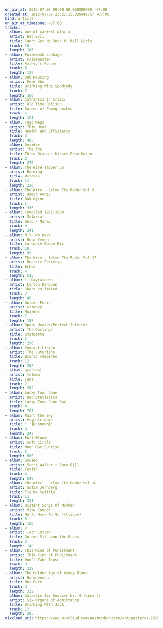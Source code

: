 ```yaml
---
on_air_at: 2015-07-08 09:00:00.000000000 -07:00
created_at: 2015-07-06 23:22:15.028449757 -07:00
kind: article
on_air_at_timezone: -07:00
tracks:
- album: Out Of Control Disc 3
  artist: Bad Evil
  title: Can't Get No Rock N' Roll Girls
  track: 18
  length: 106
- album: Foisewomb Leakage
  artist: Foisemaster
  title: Kathey's Kancer
  track: 8
  length: 139
- album: Dub Housing
  artist: Pere Ubu
  title: Drinking Wine Spodyody
  track: 7
  length: 166
- album: Catharsis in Crisis
  artist: Old Time Relijun
  title: Garden of Pomegranates
  track: 5
  length: 121
- album: Tago Mago
  artist: This Heat
  title: Health and Efficiency
  track: 3
  length: 485
- album: Decoder
  artist: The The
  title: Three Oranges Kisses From Kazan
  track: 2
  length: 270
- album: The Wire Tapper 35
  artist: Running
  title: Motoman
  track: 11
  length: 226
- album: The Wire - Below The Radar Vol 9
  artist: Damir Avdić
  title: Bakunjine
  track: 1
  length: 336
- album: Compiled 1981-1984
  artist: Malaria!
  title: Geld / Money
  track: 9
  length: 241
- album: N.Y. No Wave
  artist: Rosa Yemen
  title: Larousse Baron Bic
  track: 18
  length: 99
- album: The Wire - Below The Radar Vol 17
  artist: Beatriz Ferrerya
  title: Echos
  track: 4
  length: 515
- album: ! 'Dayraiders '
  artist: Lynton Denovan
  title: She's no friend
  track: 3
  length: 80
- album: Golden Fears
  artist: Gfrenzy
  title: Mujrder
  track: 7
  length: 155
- album: Space Heater/Perfect Interior
  artist: The Goslings
  title: Statuette
  track: 2
  length: 296
- album: Compact Listen
  artist: The Futurians
  title: Bionic vampires
  track: 12
  length: 268
- album: geocidal
  artist: tetema
  title: Tenz
  track: 7
  length: 202
- album: Lucky Town Gone
  artist: Bad Statistics
  title: Lucky Town Gone Bad
  track: 4
  length: 781
- album: Paint the Sky
  artist: Psychic Date
  title: ! '[Unknown]'
  track: 4
  length: 247
- album: Full Bloom
  artist: Soft Circle
  title: Moon Oar Sunrise
  track: 2
  length: 500
- album: Soused
  artist: Scott Walker + Sunn O)))
  title: Fetish
  track: 4
  length: 549
- album: The Wire - Below The Radar Vol 18
  artist: Sofia Jernberg
  title: Tie Me Swiftly
  track: 11
  length: 321
- album: Distant Songs Of Madmen
  artist: Mike Cooper
  title: He'll Have To Go (Allison)
  track: 5
  length: 126
- album: V
  artist: Ivor Cutler
  title: Go and Sit Upon the Grass
  track: 3
  length: 145
- album: This Kind of Punishment
  artist: This Kind of Punishment
  title: Don't Take Those
  track: 3
  length: 219
- album: The Golden Age of Heavy Blood
  artist: Hanadensha
  title: Hot Cake
  track: 3
  length: 332
- album: Galactic Zoo Dossier No. 6 (disc 2)
  artist: Six Organs of Admittance
  title: Drinking With Jack
  track: 17
  length: 205
mixcloud_uri: https://www.mixcloud.com/postmoderncore/antipatterns-2015-07-08/
---
```

